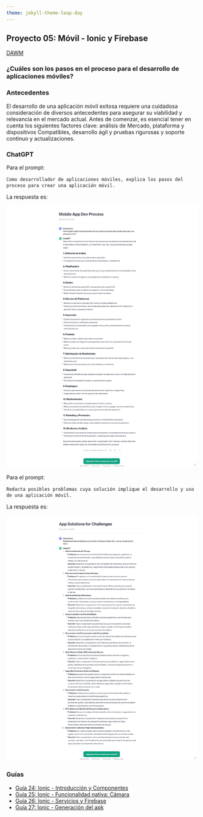 ```yaml
---
theme: jekyll-theme-leap-day
---
```


## Proyecto 05: Móvil - Ionic y Firebase

[DAWM](/DAWM/)

### ¿Cuáles son los pasos en el proceso para el desarrollo de aplicaciones móviles?

### Antecedentes

El desarrollo de una aplicación móvil exitosa requiere una cuidadosa consideración de diversos antecedentes para asegurar su viabilidad y relevancia en el mercado actual. Antes de comenzar, es esencial tener en cuenta los siguientes factores clave: análisis de Mercado, plataforma y dispositivos Compatibles, desarrollo ágil y pruebas rigurosas y soporte continuo y actualizaciones.

### ChatGPT

Para el prompt: 

```
Como desarrollador de aplicaciones móviles, explica los pasos del proceso para crear una aplicación móvil.
```
La respuesta es:

![respuesta](archivos/proyecto05-pregunta1.png)

Para el prompt: 

```
Redacta posibles problemas cuya solución implique el desarrollo y uso de una aplicación móvil.
```
La respuesta es:

![respuesta](archivos/proyecto05-pregunta2.png)

### Guías

* [Guía 24: Ionic - Introducción y Componentes](/DAWM/guias/2024/guia24)
* [Guía 25: Ionic - Funcionalidad nativa: Cámara](/DAWM/guias/2024/guia25)
* [Guía 26: Ionic - Servicios y Firebase](/DAWM/guias/2024/guia26)
* [Guía 27: Ionic - Generación del apk](/DAWM/guias/2024/guia27)